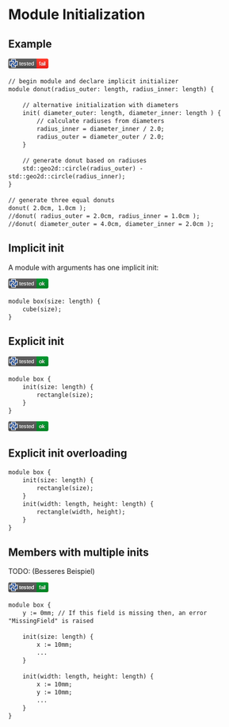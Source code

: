 # Module Initialization

## Example

![test](.banner/init.png)

```µcad,init
// begin module and declare implicit initializer
module donut(radius_outer: length, radius_inner: length) {

    // alternative initialization with diameters
    init( diameter_outer: length, diameter_inner: length ) {
        // calculate radiuses from diameters
        radius_inner = diameter_inner / 2.0;
        radius_outer = diameter_outer / 2.0;
    }

    // generate donut based on radiuses
    std::geo2d::circle(radius_outer) - std::geo2d::circle(radius_inner);
}

// generate three equal donuts
donut( 2.0cm, 1.0cm );
//donut( radius_outer = 2.0cm, radius_inner = 1.0cm );
//donut( diameter_outer = 4.0cm, diameter_inner = 2.0cm );
```

## Implicit init

A module with arguments has one implicit init:

![test](.banner/init_implicit.png)

```µcad,init_implicit
module box(size: length) {
    cube(size);
}
```

## Explicit init

![test](.banner/init_explicit.png)

```µcad,init_explicit
module box {
    init(size: length) {
        rectangle(size);
    }
}
```

![test](.banner/init_explicit_overloading.png)

## Explicit init overloading

```µcad,init_explicit_overloading
module box {
    init(size: length) {
        rectangle(size);
    }
    init(width: length, height: length) {
        rectangle(width, height);
    }
}
```

## Members with multiple inits

TODO: (Besseres Beispiel)

![test](.banner/init_bad_example.png)

```µcad,init_bad_example#fail
module box {
    y := 0mm; // If this field is missing then, an error "MissingField" is raised 

    init(size: length) {
        x := 10mm;
        ...
    }

    init(width: length, height: length) {
        x := 10mm;
        y := 10mm;
        ...
    }
}
```
